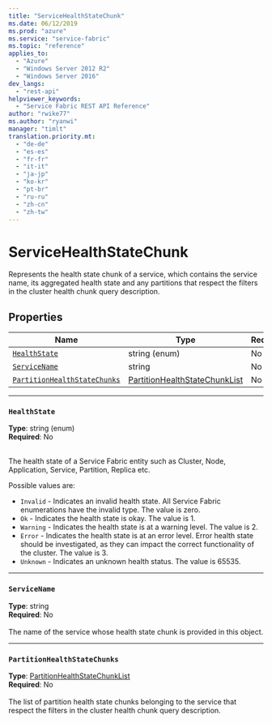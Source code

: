 ```yaml
---
title: "ServiceHealthStateChunk"
ms.date: 06/12/2019
ms.prod: "azure"
ms.service: "service-fabric"
ms.topic: "reference"
applies_to: 
  - "Azure"
  - "Windows Server 2012 R2"
  - "Windows Server 2016"
dev_langs: 
  - "rest-api"
helpviewer_keywords: 
  - "Service Fabric REST API Reference"
author: "rwike77"
ms.author: "ryanwi"
manager: "timlt"
translation.priority.mt: 
  - "de-de"
  - "es-es"
  - "fr-fr"
  - "it-it"
  - "ja-jp"
  - "ko-kr"
  - "pt-br"
  - "ru-ru"
  - "zh-cn"
  - "zh-tw"
---
```

# ServiceHealthStateChunk

Represents the health state chunk of a service, which contains the service name, its aggregated health state and any partitions that respect the filters in the cluster health chunk query description.


## Properties
| Name | Type | Required |
| --- | --- | --- |
| [`HealthState`](#healthstate) | string (enum) | No |
| [`ServiceName`](#servicename) | string | No |
| [`PartitionHealthStateChunks`](#partitionhealthstatechunks) | [PartitionHealthStateChunkList](sfclient-model-partitionhealthstatechunklist.md) | No |

____
### `HealthState`
__Type__: string (enum) <br/>
__Required__: No<br/>
<br/>


The health state of a Service Fabric entity such as Cluster, Node, Application, Service, Partition, Replica etc.

Possible values are: 

  - `Invalid` - Indicates an invalid health state. All Service Fabric enumerations have the invalid type. The value is zero.
  - `Ok` - Indicates the health state is okay. The value is 1.
  - `Warning` - Indicates the health state is at a warning level. The value is 2.
  - `Error` - Indicates the health state is at an error level. Error health state should be investigated, as they can impact the correct functionality of the cluster. The value is 3.
  - `Unknown` - Indicates an unknown health status. The value is 65535.



____
### `ServiceName`
__Type__: string <br/>
__Required__: No<br/>
<br/>
The name of the service whose health state chunk is provided in this object.

____
### `PartitionHealthStateChunks`
__Type__: [PartitionHealthStateChunkList](sfclient-model-partitionhealthstatechunklist.md) <br/>
__Required__: No<br/>
<br/>
The list of partition health state chunks belonging to the service that respect the filters in the cluster health chunk query description.

